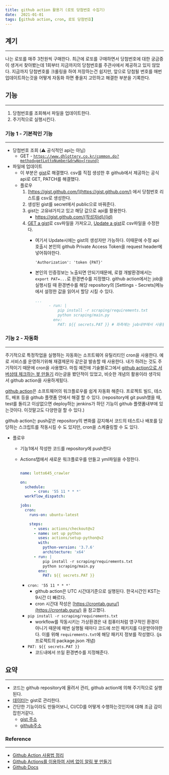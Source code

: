 ```yaml
---
title: github action 활용기 (로또 당첨번호 수집기)
date:  2021-01-01
tags: [github action, cron, 로또 당첨번호]
---
```

## 계기

---

나는 로또를 매주 3천원씩 구매한다. 최근에 로또를 구매하면서 당첨번호에 대한 궁금증이 생겨서 찾아봤는데 1회부터 지금까지의 당첨번호를 주관사에서 제공하고 있지 않았다. 지금까지 당첨번호를 크롤링을 하여 저장하는건 쉽지만, 앞으로 당첨될 번호를 매번 업데이트하는것을 어떻게 자동화 하면 좋을지 고민하고 해결한 부분을 기록한다.

## 기능

---

1. 당첨번호를 조회해서 파일을 업데이트한다.
2. 주기적으로 실행시킨다.

### 기능 1 - 기본적인 기능

---

- 당첨번호 조회 (⚠️ 공식적인 api는 아님)
    - GET - [`https://www.dhlottery.co.kr/common.do?method=getLottoNumber&drwNo={round}`](https://www.dhlottery.co.kr/common.do?method=getLottoNumber&drwNo=%7Bround%7D)
- 파일에 업데이트
    - 이 부분은 [gist](https://gist.github.com/)로 해결했다. csv를 직접 생성한 후 github에서 제공하는 공식 api로 GET, PATCH를 해결했다.
    - 플로우
        1. [https://gist.github.com/](https://gist.github.com/) 에서 당첨번호 리스트를 csv로 생성한다.
        2. 생성된 gist를 secret에서 public으로 바꿔준다.
        3. gist는 고유id가지고 있고 해당 값으로 api를 활용한다.
            - https://gist.github.com/{작성자id}/{id}
        4. [GET a gist](https://docs.github.com/en/free-pro-team@latest/rest/reference/gists#get-a-gist)로 csv파일을 가져오고, [Update a gist](https://docs.github.com/en/free-pro-team@latest/rest/reference/gists#update-a-gist)로 csv파일을 수정한다.
            - 여기서 Update시에는 gist의 생성자만 가능하다. 이때문에 수정 api 호출시 본인의 github Private Access Token을 request header에 넣어줘야한다.

                `'Authorization': 'token {PAT}'`

            - 본인의 인증정보는 노출되면 안되기때문에, 로컬 개발환경에서는 `export PAT=...`로 환경변수를 지정했다. github action에서는 job을 실행시킬 때 환경변수를 해당 repository의 [Settings - Secrets]메뉴에서 설정한 값을 읽어서 할당 시킬 수 있다.

                ```yaml
                ...
                      - run: |
                          pip install -r scraping/requirements.txt
                          python scraping/main.py
                        env:
                          PAT: ${{ secrets.PAT }} # 좌측에는 job내부에서 사용될 환경변수이름을 지정하고 우측에는 본인이 Secrets에 저장한 키값을 지정하면 된다.
                ```

### 기능 2 - 자동화

---

주기적으로 특정작업을 실행하는 자동화는 소프트웨어 유틸리티인 cron을 사용한다. 예로 서비스를 운영하기위해 재결제문자 같은걸 발송할 때 사용한다. 내가 하려는 것도 주기적이기 때문에 cron을 사용했다. 마침 예전에 기술블로그에서 [github action으로 서버상태 체크하는 봇 만들기](https://ryanking13.github.io/2019/12/29/twitter-bot-without-server.html) 라는글을 봤던적이 있었고, 비슷한 개념의 활용이라 생각되서 github action을 사용하게됬다.

[github action](https://github.com/features/actions)은 소프트웨어의 워크플로우를 쉽게 자동화 해준다. 프로젝트 빌드, 테스트, 배포 등을 github 플랫폼 안에서 해결 할 수 있다.  (repository에 git push했을 때, test를 돌리고 이상없으면 deploy하는  jenkins가 하던 기능이 github 플랫폼내부에 있는것이다. 이것말고도 다양한걸 할 수 있다.)

github action는 push같은 repository의 변화를 감지해서 코드의 테스트나 배포를 담당하는 스크립트를 작동시킬 수 도 있지만, cron을 스케쥴링할 수 도 있다.

- 플로우
    - 기능1에서 작성한 코드를 repository에 push한다
    - Actions탭에서 새로운 워크플로우를 만들고 yml파일을 수정한다.

        ```yaml

        name: lotto645_crawler

        on:
          schedule:
              - cron: '55 11 * * *'
          workflow_dispatch:

        jobs:
          cron:
            runs-on: ubuntu-latest

            steps:
              - uses: actions/checkout@v2
              - name: set up python
                uses: actions/setup-python@v2
                with:
                  python-version: '3.7.6'
                  architecture: 'x64'
              - run: |
                  pip install -r scraping/requirements.txt
                  python scraping/main.py
                env:
                  PAT: ${{ secrets.PAT }}
        ```

        - `cron: '55 11 * * *'`
            - github action은 UTC 시간대기준으로 실행된다. 한국시간인 KST는 9시간 더 빠르다.
            - cron 시간대 작성은 [https://crontab.guru/](https://crontab.guru/) 을 참고했다.
        - `pip install -r scraping/requirements.txt`
            - workflow를 작동시키는 가상환경은 내 컴퓨터처럼 영구적인 환경이 아니기 때문에 매번 실행될 때마다 코드에 쓰인 패키지를 다운받아야한다. 이를 위해 `requirements.txt`에 해당 패키지 정보를 작성했다. (js프로젝트의 package.json 개념)
        - `PAT: ${{ secrets.PAT }}`
            - 코드내에서 쓰일 환경변수를 지정해준다.

## 요약

---

- 코드는 github repository에 올려서 관리, github action에 의해 주기적으로 실행된다.
- [데이터](https://gist.github.com/padawanR0k/af700e6457ef5f5a4e6543c47c7ff76d)는 gist로 관리한다.
- 간단한 기능이라도 만들어보니, CI/CD를 어떻게 수행하는것인지에 대해 조금 감이 잡힌거같다.
    - [gist 주소](https://gist.github.com/padawanR0k/af700e6457ef5f5a4e6543c47c7ff76d)
    - [github주소](https://github.com/padawanR0k/k-lotto)

### Reference

---

- [Github Action 사용법 정리](https://zzsza.github.io/development/2020/06/06/github-action/)
- [Github Actions를 이용하여 서버 없이 알림 봇 만들기](https://ryanking13.github.io/2019/12/29/twitter-bot-without-server.html)
- [Github Docs](https://docs.github.com/en/free-pro-team@latest/rest/reference/gists#update-a-gist)